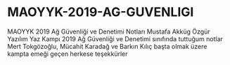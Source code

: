 # MAOYYK-2019-AG-GUVENLIGI
MAOYYK 2019 Ağ Güvenliği ve Denetimi Notları
Mustafa Akküg Özgür Yazılım Yaz Kampı 2019 Ağ Güvenliği ve Denetimi sınıfında tuttuğum notlar
<br>
Mert Tokgözoğlu, Mücahit Karadağ ve Barkın Kılıç başta olmak üzere kampta emeği geçen herkese teşekkürler

